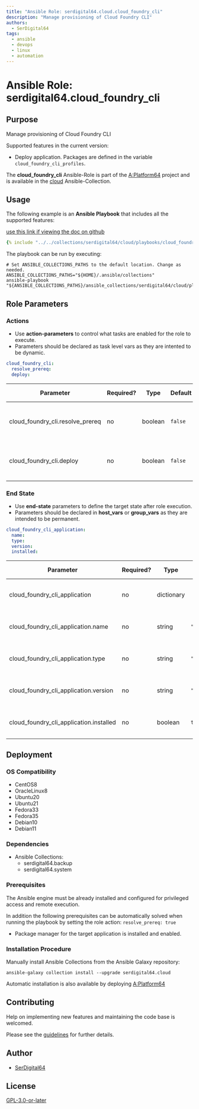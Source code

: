 ```yaml
---
title: "Ansible Role: serdigital64.cloud.cloud_foundry_cli"
description: "Manage provisioning of Cloud Foundry CLI"
authors:
  - SerDigital64
tags:
  - ansible
  - devops
  - linux
  - automation
---
```


# Ansible Role: serdigital64.cloud_foundry_cli

## Purpose

Manage provisioning of Cloud Foundry CLI

Supported features in the current version:

- Deploy application. Packages are defined in the variable `cloud_foundry_cli_profiles`.

The **cloud_foundry_cli** Ansible-Role is part of the [A:Platform64](https://github.com/serdigital64/aplatform64) project and is available in the [cloud](https://aplatform64.readthedocs.io/en/latest/collections/cloud) Ansible-Collection.

## Usage

The following example is an **Ansible Playbook** that includes all the supported features:

[use this link if viewing the doc on github](https://github.com/aplatform64/cloud/blob/main/playbooks/cloud_foundry_cli.yml)

```yaml
{% include "../../collections/serdigital64/cloud/playbooks/cloud_foundry_cli.yml" %}
```

The playbook can be run by executing:

```shell
# Set ANSIBLE_COLLECTIONS_PATHS to the default location. Change as needed.
ANSIBLE_COLLECTIONS_PATHS="${HOME}/.ansible/collections"
ansible-playbook "${ANSIBLE_COLLECTIONS_PATHS}/ansible_collections/serdigital64/cloud/playbooks/cloud_foundry_cli.yml"
```

## Role Parameters

### Actions

- Use **action-parameters** to control what tasks are enabled for the role to execute.
- Parameters should be declared as task level vars as they are intented to be dynamic.

```yaml
cloud_foundry_cli:
  resolve_prereq:
  deploy:
```

| Parameter                        | Required? | Type    | Default | Purpose / Value                             |
| -------------------------------- | --------- | ------- | ------- | ------------------------------------------- |
| cloud_foundry_cli.resolve_prereq | no        | boolean | `false` | Enable automatic resolution of prequisites  |
| cloud_foundry_cli.deploy         | no        | boolean | `false` | Enable installation of application packages |

### End State

- Use **end-state** parameters to define the target state after role execution.
- Parameters should be declared in **host_vars** or **group_vars** as they are intended to be permanent.

```yaml
cloud_foundry_cli_application:
  name:
  type:
  version:
  installed:
```

| Parameter                               | Required? | Type       | Default          | Purpose / Value                    |
| --------------------------------------- | --------- | ---------- | ---------------- | ---------------------------------- |
| cloud_foundry_cli_application           | no        | dictionary |                  | Set application package end state  |
| cloud_foundry_cli_application.name      | no        | string     | `"cloudfoundry"` | Select application package name    |
| cloud_foundry_cli_application.type      | no        | string     | `"distro"`       | Select application package type    |
| cloud_foundry_cli_application.version   | no        | string     | `"v7"`           | Select application package version |
| cloud_foundry_cli_application.installed | no        | boolean    | `true`           | Set application package end state  |

## Deployment

### OS Compatibility

- CentOS8
- OracleLinux8
- Ubuntu20
- Ubuntu21
- Fedora33
- Fedora35
- Debian10
- Debian11

### Dependencies

- Ansible Collections:
  - serdigital64.backup
  - serdigital64.system

### Prerequisites

The Ansible engine must be already installed and configured for privileged access and remote execution.

In addition the following prerequisites can be automatically solved when running the playbook by setting the role action: `resolve_prereq: true`

- Package manager for the target application is installed and enabled.

### Installation Procedure

Manually install Ansible Collections from the Ansible Galaxy repository:

```shell
ansible-galaxy collection install --upgrade serdigital64.cloud
```

Automatic installation is also available by deploying [A:Platform64](https://aplatform64.readthedocs.io/en/latest/#deployment)

## Contributing

Help on implementing new features and maintaining the code base is welcomed.

Please see the [guidelines](https://aplatform64.readthedocs.io/en/latest/contributing/CONTRIBUTING) for further details.

## Author

- [SerDigital64](https://serdigital64.github.io/)

## License

[GPL-3.0-or-later](https://www.gnu.org/licenses/gpl-3.0.txt)
